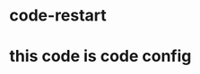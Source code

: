# code-restart
# this code is code config 
<!-- #include <iostream>
using namespace std ; 

int main () 
{
    
    
    
    return 0 ; 
} -->
